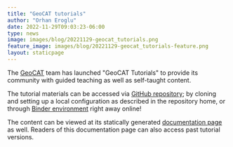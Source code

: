 ```yaml
---
title: "GeoCAT tutorials"
author: "Orhan Eroglu"
date: 2022-11-29T09:03:23-06:00
type: news
image: images/blog/20221129-geocat_tutorials.png
feature_image: images/blog/20221129-geocat_tutorials-feature.png
layout: staticpage
---
```


The [GeoCAT](https://geocat.ucar.edu/) team has launched "GeoCAT 
Tutorials" to provide its community with guided teaching as well as 
self-taught content.

The tutorial materials can be accessed via [GitHub 
repository](https://github.com/NCAR/geocat-tutorials); by cloning and 
setting up a local configuration as described in the repository home, 
or through [Binder 
environment](https://mybinder.org/v2/gh/NCAR/geocat-tutorials/main) 
right away online! 

The content can be viewed at its statically generated [documentation 
page](https://geocat-tutorials.readthedocs.io/en/latest/) as well. 
Readers of this documentation page can also access past tutorial 
versions. 

